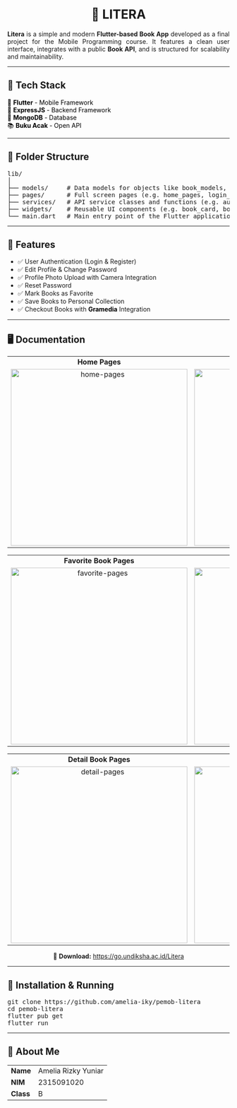 <h1 align="center">📔 LITERA</h1>

<p align="justify">
  <b>Litera</b> is a simple and modern <b>Flutter-based Book App</b> developed as a final project for the Mobile Programming course. It features a clean user interface, integrates with a public <b>Book API</b>, and is structured for scalability and maintainability.
</p>

<hr/>

<h2>🚀 Tech Stack</h2>

<ul style="list-style: none; padding-left: 0; color: black;">
  <li>📱 <a href="https://flutter.dev/" target="_blank" style="color: black; text-decoration: none;"><strong>Flutter</strong></a> - Mobile Framework</li>
  <li>🚀 <a href="https://expressjs.com/" target="_blank" style="color: black; text-decoration: none;"><strong>ExpressJS</strong></a> - Backend Framework</li>
  <li>🍃 <a href="https://www.mongodb.com/" target="_blank" style="color: black; text-decoration: none;"><strong>MongoDB</strong></a> - Database</li>
  <li>📚 <a href="https://bukuacak.vercel.app/api" target="_blank" style="color: black; text-decoration: none;"><strong>Buku Acak</strong></a> - Open API</li>
</ul>

<hr/>

<h2>📁 Folder Structure</h2>

<pre>
lib/
│
├── models/     # Data models for objects like book_models, genre_models, user_models, etc.
├── pages/      # Full screen pages (e.g. home_pages, login_pages, proile_pages, etc.)
├── services/   # API service classes and functions (e.g. auth_api_service, book_api_service, user_api_service, etc.)
├── widgets/    # Reusable UI components (e.g. book_card, book_category, profile_form, etc.)
└── main.dart   # Main entry point of the Flutter application
</pre>

<hr/>

<h2>🎯 Features</h2>

<ul>
  <li>✅ User Authentication (Login & Register)</li>
  <li>✅ Edit Profile & Change Password</li>
  <li>✅ Profile Photo Upload with Camera Integration</li>
  <li>✅ Reset Password</li>
  <li>✅ Mark Books as Favorite</li>
  <li>✅ Save Books to Personal Collection</li>
  <li>✅ Checkout Books with <a href="https://www.gramedia.com/", style="color: black; text-decoration: none;"><strong>Gramedia</strong></a> Integration</li>
</ul>

<hr/>

<h2>🖥️ Documentation</h2>

<table>
  <tr>
    <td align="center"><b>Home Pages</b></td>
    <td align="center"><b>Profile Pages</b></td>
  </tr>
  <tr>
    <td align="center">
      <img src='' alt="home-pages" width="400"/>
    </td>
    <td align="center">
      <img src='' alt="profile-pages" width="400"/>
    </td>
  </tr>
</table>

<table>
  <tr>
    <td align="center"><b>Favorite Book Pages</b></td>
    <td align="center"><b>Saved Book Pages</b></td>
  </tr>
  <tr>
    <td align="center">
      <img src='' alt="favorite-pages" width="400"/>
    </td>
    <td align="center">
      <img src='' alt="saved-pages" width="400"/>
    </td>
  </tr>
</table>

<table>
  <tr>
    <td align="center"><b>Detail Book Pages</b></td>
    <td align="center"><b>Search Book Pages</b></td>
  </tr>
  <tr>
    <td align="center">
      <img src='' alt="detail-pages" width="400"/>
    </td>
    <td align="center">
      <img src='' alt="search-pages" width="400"/>
    </td>
  </tr>
</table>

<p align="center">
  🔗 <b>Download:</b> <a href='https://go.undiksha.ac.id/Litera' target="_blank">https://go.undiksha.ac.id/Litera</a>
</p>

<hr/>

<h2>🔧 Installation & Running</h2>

<pre>
git clone https://github.com/amelia-iky/pemob-litera
cd pemob-litera
flutter pub get
flutter run
</pre>

<hr/>

<h2>📌 About Me</h2>

<table>
  <tr>
    <td><b>Name</b></td>
    <td>Amelia Rizky Yuniar</td>
  </tr>
  <tr>
    <td><b>NIM</b></td>
    <td>2315091020</td>
  </tr>
  <tr>
    <td><b>Class</b></td>
    <td>B</td>
  </tr>
</table>
